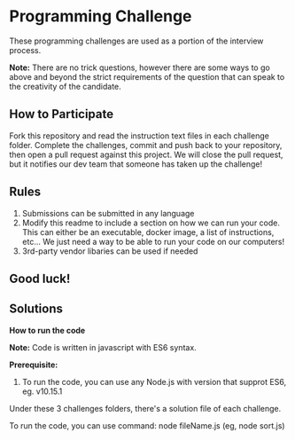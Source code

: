 # Programming Challenge

These programming challenges are used as a portion of the interview process.

**Note:** There are no trick questions, however there are some ways to go above and beyond the strict requirements of the question that can speak to the creativity of the candidate.

## How to Participate

Fork this repository and read the instruction text files in each challenge folder. Complete the challenges, commit and push back to your repository, then open a pull request against this project. We will close the pull request, but it notifies our dev team that someone has taken up the challenge!

## Rules

1. Submissions can be submitted in any language
2. Modify this readme to include a section 
on how we can run your code.  This can either be an executable, docker image, a list of instructions, etc... We just need a way to be able to run your code on our computers!
3. 3rd-party vendor libaries can be used if needed


## Good luck!

## Solutions

**How to run the code**

**Note:** Code is written in javascript with ES6 syntax.

**Prerequisite:**
1. To run the code, you can use any Node.js with version that supprot ES6, eg. v10.15.1

Under these 3 challenges folders, there's a solution file of each challenge.

To run the code, you can use command:
node fileName.js (eg, node sort.js)